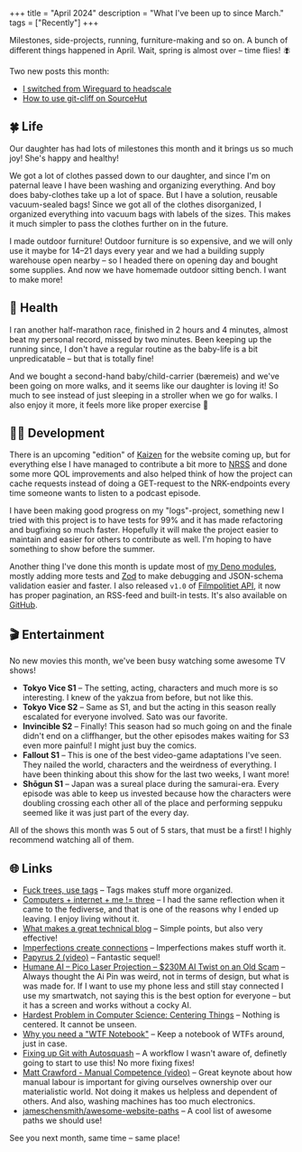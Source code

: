 +++
title = "April 2024"
description = "What I've been up to since March."
tags = ["Recently"]
+++

Milestones, side-projects, running, furniture-making and so on. A bunch of
different things happened in April. Wait, spring is almost over – time flies! 🪰

Two new posts this month:

- [I switched from Wireguard to headscale]
- [How to use git-cliff on SourceHut]

## 🍀 Life

Our daughter has had lots of milestones this month and it brings us so much joy!
She's happy and healthy!

We got a lot of clothes passed down to our daughter, and since I'm on paternal
leave I have been washing and organizing everything. And boy does baby-clothes
take up a lot of space. But I have a solution, reusable vacuum-sealed bags!
Since we got all of the clothes disorganized, I organized everything into vacuum
bags with labels of the sizes. This makes it much simpler to pass the clothes
further on in the future.

I made outdoor furniture! Outdoor furniture is so expensive, and we will only
use it maybe for 14–21 days every year and we had a building supply warehouse
open nearby – so I headed there on opening day and bought some supplies. And now
we have homemade outdoor sitting bench. I want to make more!

## 💪 Health

I ran another half-marathon race, finished in 2 hours and 4 minutes, almost beat
my personal record, missed by two minutes. Been keeping up the running since, I
don't have a regular routine as the baby-life is a bit unpredicatable – but that
is totally fine!

And we bought a second-hand baby/child-carrier (bæremeis) and we've been going
on more walks, and it seems like our daughter is loving it! So much to see
instead of just sleeping in a stroller when we go for walks. I also enjoy it
more, it feels more like proper exercise 💪

## 🧑‍💻 Development

There is an upcoming "edition" of [Kaizen] for the website coming up, but for
everything else I have managed to contribute a bit more to [NRSS] and done some
more QOL improvements and also helped think of how the project can cache
requests instead of doing a GET-request to the NRK-endpoints every time someone
wants to listen to a podcast episode.

I have been making good progress on my "logs"-project, something new I tried
with this project is to have tests for 99% and it has made refactoring and
bugfixing so much faster. Hopefully it will make the project easier to maintain
and easier for others to contribute as well. I'm hoping to have something to
show before the summer.

Another thing I've done this month is update most of
[my Deno modules](/projects?tag=deno), mostly adding more tests and [Zod] to
make debugging and JSON-schema validation easier and faster. I also released
`v1.0` of [Filmpolitiet API], it now has proper pagination, an RSS-feed and
built-in tests. It's also available on
[GitHub](https://github.com/timharek/filmpolitiet-api).

## 🎬 Entertainment

No new movies this month, we've been busy watching some awesome TV shows!

- **Tokyo Vice S1** – The setting, acting, characters and much more is so
  interesting. I knew of the yakzua from before, but not like this.
- **Tokyo Vice S2** – Same as S1, and but the acting in this season really
  escalated for everyone involved. Sato was our favorite.
- **Invincible S2** – Finally! This season had so much going on and the finale
  didn't end on a cliffhanger, but the other episodes makes waiting for S3 even
  more painful! I might just buy the comics.
- **Fallout S1** – This is one of the best video-game adaptations I've seen.
  They nailed the world, characters and the weirdness of everything. I have been
  thinking about this show for the last two weeks, I want more!
- **Shōgun S1** – Japan was a sureal place during the samurai-era. Every episode
  was able to keep us invested because how the characters were doubling crossing
  each other all of the place and performing seppuku seemed like it was just
  part of the every day.

All of the shows this month was 5 out of 5 stars, that must be a first! I highly
recommend watching all of them.

## 🌐 Links

- [Fuck trees, use tags] – Tags makes stuff more organized.
- [Computers + internet + me != three] – I had the same reflection when it came
  to the fediverse, and that is one of the reasons why I ended up leaving. I
  enjoy living without it.
- [What makes a great technical blog] – Simple points, but also very effective!
- [Imperfections create connections] – Imperfections makes stuff worth it.
- [Papyrus 2 (video)] – Fantastic sequel!
- [Humane AI – Pico Laser Projection – $230M AI Twist on an Old Scam] – Always
  thought the Ai Pin was weird, not in terms of design, but what is was made
  for. If I want to use my phone less and still stay connected I use my
  smartwatch, not saying this is the best option for everyone – but it has a
  screen and works without a cocky AI.
- [Hardest Problem in Computer Science: Centering Things] – Nothing is centered.
  It cannot be unseen.
- [Why you need a "WTF Notebook"] – Keep a notebook of WTFs around, just in
  case.
- [Fixing up Git with Autosquash] – A workflow I wasn't aware of, definetly
  going to start to use this! No more fixing fixes!
- [Matt Crawford - Manual Competence (video)] – Great keynote about how manual
  labour is important for giving ourselves ownership over our materialistic
  world. Not doing it makes us helpless and dependent of others. And also,
  washing machines has too much electronics.
- [jameschensmith/awesome-website-paths] – A cool list of awesome paths we
  should use!

See you next month, same time – same place!

[I switched from Wireguard to headscale]:
  /blog/i-switched-from-wireguard-to-headscale
[How to use git-cliff on SourceHut]: /blog/how-to-use-git-cliff-on-sourcehut
[Kaizen]: /tags/kaizen
[NRSS]: https://github.com/olaven/NRSS
[Zod]: https://zod.dev
[Filmpolitiet API]: https://filmpolitiet.wyd.no/
[Fuck trees, use tags]: https://garrit.xyz/posts/2024-04-02-fuck-trees-use-tags
[Computers + internet + me != three]:
  https://yarmo.eu/blog/computers-internet-me/
[What makes a great technical blog]:
  https://notes.eatonphil.com/2024-04-10-what-makes-a-great-tech-blog.html
[Imperfections create connections]:
  https://world.hey.com/dhh/imperfections-create-connections-bc87d630
[Papyrus 2 (video)]: https://youtube.com/watch?v=Q8PdffUfoF0
[Humane AI – Pico Laser Projection – $230M AI Twist on an Old Scam]:
  https://kguttag.com/2023/12/06/humane-ai-pico-laser-projection-230m-ai-twist-on-an-old-scam/
[Hardest Problem in Computer Science: Centering Things]:
  https://tonsky.me/blog/centering/
[Why you need a "WTF Notebook"]:
  https://www.simplermachines.com/why-you-need-a-wtf-notebook/
[Fixing up Git with Autosquash]: https://blog.gitbutler.com/git-autosquash/
[Matt Crawford - Manual Competence (video)]:
  https://www.youtube.com/watch?v=xdGky1JZovg
[jameschensmith/awesome-website-paths]:
  https://github.com/jameschensmith/awesome-website-paths
